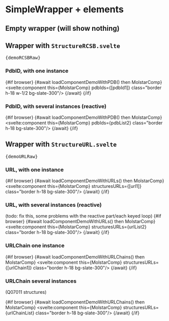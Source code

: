 <script lang="ts">
	import { browser} from '$app/environment';
	import demoRCSBRaw from './DemoRCSB.svelte?raw';
	import demoURLRaw from './DemoURL.svelte?raw';

	const loadComponentDemoWithPDB = async () =>
		import('./DemoRCSB.svelte').then((m) => {
			return m.default;
		});

		const loadComponentDemoWithURLs = async () =>
		import('./DemoURL.svelte').then((m) => {
			return m.default;
		});

		const loadComponentDemoWithURLChains = async () =>
		import('./DemoURLChain.svelte').then((m) => {
			return m.default;
		});

		const pdbId1 = '6a3v'
		const url1 = {url: 'https://alphafold.ebi.ac.uk/files/AF-Q07011-F1-model_v4.cif', type: 'mmcif'}
		const pdbList2 = ['7D4B', '5WJF', '5WIW', '6A3W']
		const urlList2 = [
		{ url: 'https://files.rcsb.org/view/7U4A.pdb', type: 'pdb' },
		{ url: 'https://files.rcsb.org/view/7YLB.pdb', type: 'pdb' },
		{ url: 'https://files.rcsb.org/view/7YUB.cif', type: 'mmcif' },
		{ url: 'https://alphafold.ebi.ac.uk/files/AF-P00533-F1-model_v4.cif', type: 'mmcif' }
	]

	const urlChain1 = {url:'https://files.rcsb.org/view/6A3V.cif', type:'mmcif', chainId:'B'};
	const urlChainList = [
		{url:'https://files.rcsb.org/view/6A3V.cif', type:'mmcif', chainId:'B'},
		{url:'https://files.rcsb.org/view/6A3W.cif', type:'mmcif', chainId:'C'},
		{url:'https://files.rcsb.org/view/6BWV.cif', type:'mmcif', chainId:'C'},
		{url:'https://files.rcsb.org/view/6CPR.cif', type:'mmcif', chainId:'F'},
	];

</script>

# SimpleWrapper + elements



## Empty wrapper (will show nothing)



## Wrapper with `StructureRCSB.svelte`

<pre class="text-sm">
{demoRCSBRaw}
</pre>



### PdbID, with one instance

{#if browser}
	{#await loadComponentDemoWithPDB() then MolstarComp}
		<svelte:component this={MolstarComp} pdbIds={[pdbId1]} class="border h-18 w-1/2 bg-slate-300"/>
	{/await}
{/if}

### PdbID, with several instances (reactive)

{#if browser}
	{#await loadComponentDemoWithPDB() then MolstarComp}
		<svelte:component this={MolstarComp} pdbIds={pdbList2} class="border h-18 bg-slate-300"/>
	{/await}
{/if}

## Wrapper with `StructureURL.svelte`

<pre class="text-sm">
{demoURLRaw}
</pre>

### URL, with one instance

{#if browser}
	{#await loadComponentDemoWithURLs() then MolstarComp}
		<svelte:component this={MolstarComp} structuresURLs={[url1]} class="border h-18 bg-slate-300"/>
	{/await}
{/if}

### URL, with several instances (reactive)
(todo: fix this, some problems with the reactive part/each keyed loop)
{#if browser}
	{#await loadComponentDemoWithURLs() then MolstarComp}
		<svelte:component this={MolstarComp} structuresURLs={urlList2} class="border h-18 bg-slate-300"/>
	{/await}
{/if}

### URLChain one instance

{#if browser}
	{#await loadComponentDemoWithURLChains() then MolstarComp}
		<svelte:component this={MolstarComp} structuresURLs={[urlChain1]} class="border h-18 bg-slate-300"/>
	{/await}
{/if}

### URLChain several instances

(Q07011 structures)

{#if browser}
	{#await loadComponentDemoWithURLChains() then MolstarComp}
		<svelte:component this={MolstarComp} structuresURLs={urlChainList} class="border h-18 bg-slate-300"/>
	{/await}
{/if}
